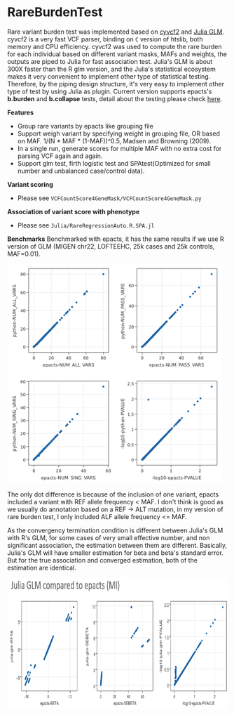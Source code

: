 # RareBurdenTest

Rare variant burden test was implemented based on [cyvcf2](https://github.com/brentp/cyvcf2) and [Julia GLM](https://github.com/JuliaStats/GLM.jl).
cyvcf2 is a very fast VCF parser, binding on `C` version of htslib, both memory and CPU efficiency. cyvcf2 was used to compute the rare burden for each individual based on different variant masks, MAFs and weights, the outputs are piped to Julia for fast association test.
Julia's GLM is about 300X faster than the R glm version, and the Julia's statistical ecosystem makes
it very convenient to implement other type of statistical testing. Therefore, by the piping design structure,
it's very easy to implement other type of test by using Julia as plugin.
Current version supports epacts's **b.burden** and **b.collapse** tests, detail about the testing please check [here](https://genome.sph.umich.edu/wiki/EPACTS).

**Features**
- Group rare variants by epacts like grouping file
- Support weigh variant by specifying weight in grouping file, OR based on MAF. 1/(N * MAF * (1-MAF))^0.5, Madsen and Browning (2009).
- In a single run, generate scores for multiple MAF with no extra cost for parsing VCF again and again.
- Support glm test, firth logistic test and SPAtest(Optimized for small number and unbalanced case/control data).


**Variant scoring**
- Please see `VCFCountScore4GeneMask/VCFCountScore4GeneMask.py`

**Association of variant score with phenotype**
- Please see `Julia/RareRegressionAuto.R.SPA.jl`


**Benchmarks**
Benchmarked with epacts, it has the same results if we use R version of GLM (MIGEN chr22, LOFTEEHC, 25k cases and 25k controls, MAF=0.01).

<img src="./python_epacts_compare/e_p.png" height="500" title="">

The only dot difference is because of the inclusion of one variant, epacts included a variant with REF allele frequency < MAF. I don't think is good as we usually do annotation based on a REF -> ALT mutation, in my version of rare burden test, I only included ALF allele frequency <= MAF.

As the convergency termination condition is different between Julia's GLM with R's GLM,
for some cases of very small effective number, and non significant association, the estimation between
them are different. Basically, Julia's GLM will have smaller estimation for beta and beta's standard error.
But for the true association and converged estimation, both of the estimation are identical.

<img src="./Test/comp2.png" height="300" title="">
